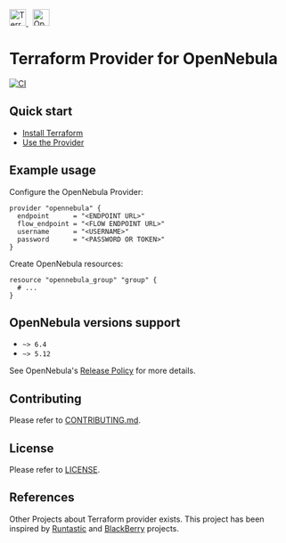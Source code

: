 <!-- prettier-ignore-start -->
<!-- markdownlint-disable -->

<a href="https://terraform.io">
    <img src="https://upload.wikimedia.org/wikipedia/commons/0/04/Terraform_Logo.svg" alt="Terraform logo" title="Terraform" height="30" />
</a>
&nbsp;
<a href="https://opennebula.io/">
    <img src="https://opennebula.io/wp-content/uploads/2013/12/opennebula_cloud_logo_white_bg.png" alt="OpenNebula logo" title="OpenNebula" height="30" />
</a>

<!-- markdownlint-restore -->
<!-- prettier-ignore-end -->

# Terraform Provider for OpenNebula

[![CI](https://github.com/OpenNebula/terraform-provider-opennebula/actions/workflows/ci.yaml/badge.svg)](https://github.com/OpenNebula/terraform-provider-opennebula/actions/workflows/ci.yaml)

## Quick start

* [Install Terraform](https://learn.hashicorp.com/terraform/getting-started/install)
* [Use the Provider](https://registry.terraform.io/providers/OpenNebula/opennebula/latest/docs)

## Example usage

Configure the OpenNebula Provider:

```hcl
provider "opennebula" {
  endpoint      = "<ENDPOINT URL>"
  flow_endpoint = "<FLOW ENDPOINT URL>"
  username      = "<USERNAME>"
  password      = "<PASSWORD OR TOKEN>"
}
```

Create OpenNebula resources:

```hcl
resource "opennebula_group" "group" {
  # ...
}
```

## OpenNebula versions support

- `~> 6.4`
- `~> 5.12`

See OpenNebula's [Release Policy](https://github.com/OpenNebula/one/wiki/Release-Policy) for more details.

## Contributing

Please refer to [CONTRIBUTING.md](./CONTRIBUTING.md).

## License

Please refer to [LICENSE](./LICENSE).

## References

Other Projects about Terraform provider exists. This project has been inspired by [Runtastic](https://github.com/runtastic/terraform-provider-opennebula) and [BlackBerry](https://github.com/blackberry/terraform-provider-opennebula) projects.
